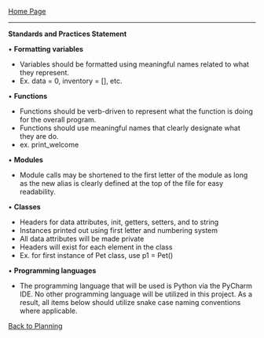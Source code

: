 [Home Page](https://github.com/SirRexOfRider/CYBR404-UNK-Oregon-Trail/tree/main)
<hr>

**Standards and Practices Statement**

•	**Formatting variables**
-	Variables should be formatted using meaningful names related to what they represent.
-	Ex. data = 0, inventory = [], etc.
  
•	**Functions**
-	Functions should be verb-driven to represent what the function is doing for the overall program.
-	Functions should use meaningful names that clearly designate what they are do.
-	ex. print_welcome
  
•	**Modules**
-	Module calls may be shortened to the first letter of the module as long as the new alias is clearly defined at the top of the file for easy readability.
  
•	**Classes**
-	Headers for data attributes, init, getters, setters, and to string 
-	Instances printed out using first letter and numbering system
-	All data attributes will be made private
-	Headers will exist for each element in the class
-	Ex. for first instance of Pet class, use p1 = Pet()
  
•	**Programming languages** 
-	The programming language that will be used is Python via the PyCharm IDE. No other programming language will be utilized in this project. As a result, all items below should utilize snake case naming conventions where applicable.

[Back to Planning](https://github.com/SirRexOfRider/CYBR404-UNK-Oregon-Trail/blob/main/Project/Planning/Planning.md)
